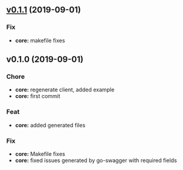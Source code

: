 
<a name="v0.1.1"></a>
## [v0.1.1](https://github.com/michalq/go-gios-api-client/compare/v0.1.0...v0.1.1) (2019-09-01)

### Fix

* **core:** makefile fixes


<a name="v0.1.0"></a>
## v0.1.0 (2019-09-01)

### Chore

* **core:** regenerate client, added example
* **core:** first commit

### Feat

* **core:** added generated files

### Fix

* **core:** Makefile fixes
* **core:** fixed issues generated by go-swagger with required fields

